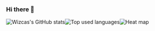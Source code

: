 ### Hi there 👋

<div style="display:flex;flex-wrap:wrap;align-items:stretch;">
<img src="https://github-readme-stats-forked.vercel.app/api?username=wizcas&count_private=true&show_icons=true&theme=gruvbox"
alt="Wizcas's GitHub stats" />
<img src="https://github-readme-stats-forked.vercel.app/api/top-langs/?username=wizcas&theme=gruvbox&layout=compact&hide=vim%20script,jupyter%20notebook,java" alt="Top used languages" />
<img src="https://github.com/user-attachments/assets/5d5832aa-cbd9-444e-8f32-4666dcae3fbe" style="max-width:100%" alt="Heat map" />
</div>
<!--
**wizcas/wizcas** is a ✨ _special_ ✨ repository because its `README.md` (this file) appears on your GitHub profile.

Here are some ideas to get you started:

- 🔭 I’m currently working on ...
- 🌱 I’m currently learning ...
- 👯 I’m looking to collaborate on ...
- 🤔 I’m looking for help with ...
- 💬 Ask me about ...
- 📫 How to reach me: ...
- 😄 Pronouns: ...
- ⚡ Fun fact: ...
-->

